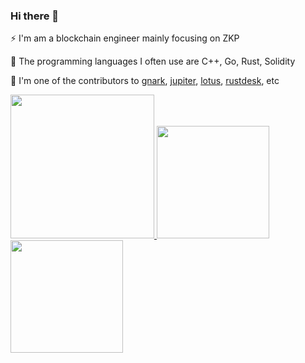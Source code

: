 ### Hi there 👋

⚡ I'm am a blockchain engineer mainly focusing on ZKP

🔧 The programming languages I often use are C++, Go, Rust, Solidity

👾 I'm one of the contributors to [gnark](https://github.com/ConsenSys/gnark), [jupiter](https://github.com/douyu/jupiter), [lotus](https://github.com/filecoin-project/lotus), [rustdesk](https://github.com/rustdesk/rustdesk), etc


<a href="/">
  <img height="230em" src="https://github-profile-summary-cards.vercel.app/api/cards/profile-details?username=liyue201&theme=github">
  <img height="180em" src="https://github-readme-stats.vercel.app/api?username=liyue201&show_icons=true&include_all_commits=true&count_private=true" />
  <img height="180em" src="https://github-readme-stats.vercel.app/api/top-langs?username=liyue201&layout=compact&exclude_repo=Android_Homework,rinchannowww.github.io&langs_count=8" />
</a>



